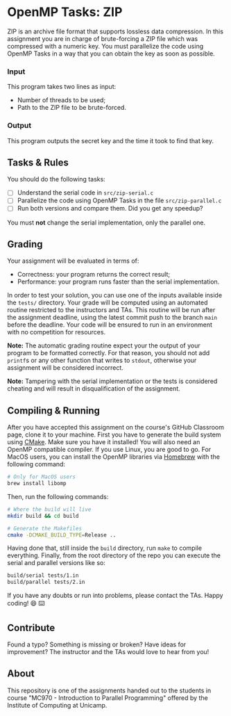 OpenMP Tasks: ZIP
================================================================================

ZIP is an archive file format that supports lossless data compression. In this
assignment you are in charge of brute-forcing a ZIP file which was compressed
with a numeric key. You must parallelize the code using OpenMP Tasks in a way
that you can obtain the key as soon as possible.

[wiki]: https://en.wikipedia.org/wiki/Zip_(file_format)

### Input

This program takes two lines as input:

- Number of threads to be used;
- Path to the ZIP file to be brute-forced.

### Output

This program outputs the secret key and the time it took to find that key.

Tasks & Rules
--------------------------------------------------------------------------------

You should do the following tasks:

- [ ] Understand the serial code in `src/zip-serial.c`
- [ ] Parallelize the code using OpenMP Tasks in the file `src/zip-parallel.c`
- [ ] Run both versions and compare them. Did you get any speedup?

You must **not** change the serial implementation, only the parallel one.

Grading
--------------------------------------------------------------------------------

Your assignment will be evaluated in terms of:

- Correctness: your program returns the correct result;
- Performance: your program runs faster than the serial implementation.

In order to test your solution, you can use one of the inputs available inside
the `tests/` directory. 
Your grade will be computed using an automated routine restricted to the
instructors and TAs. This routine will be run after the assignment deadline,
using the latest commit push to the branch `main` before the deadline. Your
code will be ensured to run in an environment with no competition for resources.

**Note:** The automatic grading routine expect your the output of
your program to be formatted correctly. For that reason, you should not add
`printf`s or any other function that writes to `stdout`, otherwise your
assignment will be considered incorrect.

**Note:** Tampering with the serial implementation or the tests is considered
cheating and will result in disqualification of the assignment.

Compiling & Running
--------------------------------------------------------------------------------

After you have accepted this assignment on the course's GitHub Classroom page,
clone it to your machine. First you have to generate the build system using
[CMake](https://cmake.org/). Make sure you have it installed! You will also need
an OpenMP compatible compiler. If you use Linux, you are good to go. For MacOS
users, you can install the OpenMP libraries via [Homebrew](https://brew.sh/)
with the following command:

```bash
# Only for MacOS users
brew install libomp
```

Then, run the following commands:

```bash
# Where the build will live
mkdir build && cd build

# Generate the Makefiles
cmake -DCMAKE_BUILD_TYPE=Release ..
```

Having done that, still inside the `build` directory, run `make` to compile
everything. Finally, from the root directory of the repo you can execute the
serial and parallel versions like so:

```bash
build/serial tests/1.in
build/parallel tests/2.in
```

If you have any doubts or run into problems, please contact the TAs. Happy
coding! :smile: :keyboard:

Contribute
--------------------------------------------------------------------------------

Found a typo? Something is missing or broken? Have ideas for improvement? The
instructor and the TAs would love to hear from you!

About
--------------------------------------------------------------------------------

This repository is one of the assignments handed out to the students in course
"MC970 - Introduction to Parallel Programming" offered by the Institute of
Computing at Unicamp.
